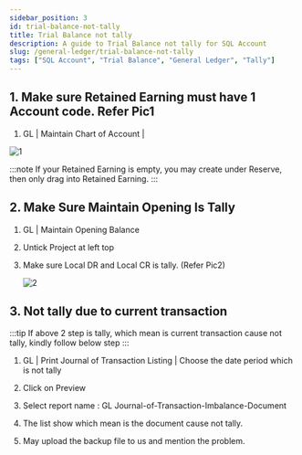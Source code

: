 ```yaml
---
sidebar_position: 3
id: trial-balance-not-tally
title: Trial Balance not tally
description: A guide to Trial Balance not tally for SQL Account
slug: /general-ledger/trial-balance-not-tally
tags: ["SQL Account", "Trial Balance", "General Ledger", "Tally"]
---
```



## 1. Make sure Retained Earning must have 1 Account code. Refer Pic1

   1. GL | Maintain Chart of Account |

   ![1](/img/general-ledger/trial-balance-not-tally/1.png)

   :::note
   If your Retained Earning is empty, you may create under Reserve, then only drag into Retained Earning.
   :::

## 2. Make Sure Maintain Opening Is Tally

1. GL | Maintain Opening Balance

2. Untick Project at left top

3. Make sure Local DR and Local CR is tally. (Refer Pic2)

   ![2](/img/general-ledger/trial-balance-not-tally/2.png)

## 3. Not tally due to current transaction

:::tip
If above 2 step is tally, which mean is current transaction cause not tally, kindly follow below step
:::

1. GL | Print Journal of Transaction Listing | Choose the date period which is not tally

2. Click on Preview

3. Select report name : GL Journal-of-Transaction-Imbalance-Document

4. The list show which mean is the document cause not tally.

5. May upload the backup file to us and mention the problem.
